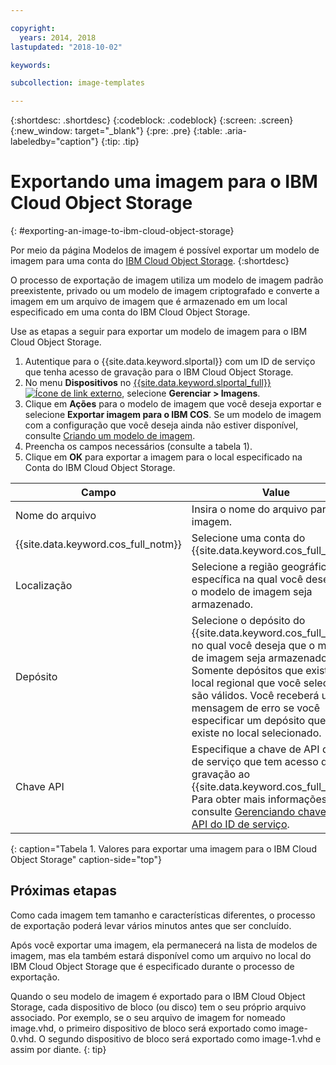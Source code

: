 ```yaml
---

copyright:
  years: 2014, 2018
lastupdated: "2018-10-02"

keywords:

subcollection: image-templates

---
```


{:shortdesc: .shortdesc}
{:codeblock: .codeblock}
{:screen: .screen}
{:new_window: target="_blank"}
{:pre: .pre}
{:table: .aria-labeledby="caption"}
{:tip: .tip}

# Exportando uma imagem para o IBM Cloud Object Storage
{: #exporting-an-image-to-ibm-cloud-object-storage}

Por meio da página Modelos de imagem é possível exportar um modelo de imagem para uma conta do [IBM Cloud Object Storage](/docs/services/cloud-object-storage?topic=cloud-object-storage-about-ibm-cloud-object-storage).
{:shortdesc}

O processo de exportação de imagem utiliza um modelo de imagem padrão preexistente, privado ou um modelo de imagem criptografado e converte a imagem em um
arquivo de imagem que é armazenado em um local especificado em uma conta do IBM Cloud Object Storage.

Use as etapas a seguir para exportar um modelo de imagem para o IBM Cloud Object Storage.

1. Autentique para o {{site.data.keyword.slportal}} com um ID de serviço que tenha acesso de gravação para o IBM Cloud Object Storage.
2. No menu **Dispositivos** no [{{site.data.keyword.slportal_full}} ![Ícone de link externo](../../icons/launch-glyph.svg "Ícone de link externo")](https://control.softlayer.com/), selecione **Gerenciar > Imagens**.
3. Clique em **Ações** para o modelo de imagem que você deseja exportar e selecione **Exportar imagem para o IBM COS**. Se um modelo de imagem com a configuração que você deseja ainda não estiver
disponível, consulte [Criando um modelo de imagem](/docs/infrastructure/image-templates?topic=image-templates-creating-an-image-template).
4. Preencha os campos necessários (consulte a tabela 1).
5. Clique em **OK** para exportar a imagem para o local especificado na Conta do IBM Cloud Object Storage.

| Campo | Value |
| ----- | ----- |
| Nome do arquivo | Insira o nome do arquivo para a imagem. |
| {{site.data.keyword.cos_full_notm}} | Selecione uma conta do {{site.data.keyword.cos_full_notm}}. |
| Localização | Selecione a região geográfica específica na qual você deseja que o modelo de imagem seja armazenado. |
| Depósito | Selecione o depósito do {{site.data.keyword.cos_full_notm}} no qual você deseja que o modelo de imagem seja armazenado. Somente depósitos que existem no local regional que você selecionou são válidos. Você receberá uma mensagem de erro se você especificar um depósito que não existe no local selecionado. |
| Chave API | Especifique a chave de API do ID de serviço que tem acesso de gravação ao {{site.data.keyword.cos_full_notm}}. Para obter mais informações, consulte [Gerenciando chaves de API do ID de serviço](/docs/iam?topic=iam-serviceidapikeys). |
{: caption="Tabela 1. Valores para exportar uma imagem para o IBM Cloud Object Storage" caption-side="top"}

## Próximas etapas
Como cada imagem tem tamanho e características diferentes, o processo de exportação poderá
levar vários minutos antes que ser concluído.

Após você exportar uma imagem, ela permanecerá na lista de modelos de imagem, mas ela também estará disponível como um arquivo no local do IBM Cloud Object Storage que é especificado durante o processo de exportação.

Quando o seu modelo de imagem é exportado para o IBM Cloud Object Storage, cada dispositivo de bloco (ou disco) tem o seu próprio arquivo associado. Por exemplo, se o seu arquivo de imagem for nomeado image.vhd, o primeiro dispositivo de bloco será exportado como image-0.vhd. O segundo dispositivo de bloco será exportado como image-1.vhd e assim por diante.
{: tip}

